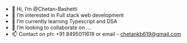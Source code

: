 - 👋 Hi, I’m @Chetan-Bashetti
- 👀 I’m interested in Full stack web development 
- 🌱 I’m currently learning Typescript and DSA
- 💞️ I’m looking to collaborate on ...
- 📫 Contact on ph: +91 8495011619 or email - chetankb619@gmail.com

<!---
Chetan-Bashetti/Chetan-Bashetti is a ✨ special ✨ repository because its `README.md` (this file) appears on your GitHub profile.
You can click the Preview link to take a look at your changes.
--->
